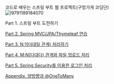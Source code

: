 코드로 배우는 스프링 부트 웹 프로젝트(구멍가게 코딩단)
<br/>
![l9791189184070](https://user-images.githubusercontent.com/38122225/112097987-53394a80-8be4-11eb-89ca-17ab589c064c.jpg)

Part 1. 스프링 부트 도전하기

[Part 2. Spring MVC/JPA/Thymeleaf 연습](./guestbook)

[Part 3. N:1(다대일 관계) 처리하기](./board)

[Part 4. M:N(다대다) 관계와 파일 업로드 처리](./mreview)

[Part 5. Spring Security를 이용한 로그인 처리](./club)

[Appendix. 양방향과 @OneToMany](./bimovie)
